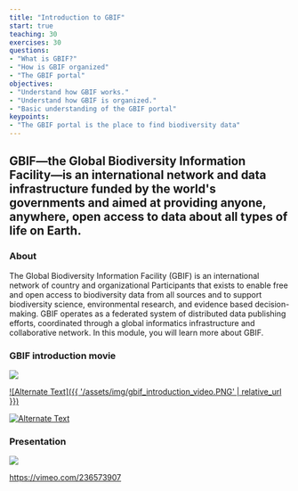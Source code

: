 ```yaml
---
title: "Introduction to GBIF"
start: true
teaching: 30
exercises: 30
questions:
- "What is GBIF?"
- "How is GBIF organized"
- "The GBIF portal"
objectives:
- "Understand how GBIF works."
- "Understand how GBIF is organized."
- "Basic understanding of the GBIF portal"
keypoints:
- "The GBIF portal is the place to find biodiversity data"
---
```


## GBIF—the Global Biodiversity Information Facility—is an international network and data infrastructure funded by the world's governments and aimed at providing anyone, anywhere, open access to data about all types of life on Earth.

### About

The Global Biodiversity Information Facility (GBIF) is an international network of country and organizational Participants that exists to enable free and open access to biodiversity data from all sources and to support biodiversity science, environmental research, and evidence based decision-making. GBIF operates as a federated system of distributed data publishing efforts, coordinated through a global informatics infrastructure and collaborative network. In this module, you will learn more about GBIF.

### GBIF introduction movie


<a href="https://vimeo.com/236573907">
    <img src="{{ '/assets/img/gbif_introduction_video.PNG' | relative_url }}">
  </a>

[![Alternate Text]({{ '/assets/img/gbif_introduction_video.PNG' | relative_url }})]({[video-url](https://vimeo.com/236573907)} "introduction")

<a href="{https://vimeo.com/236573907}" title="Link Title">
<img src="{{ '/assets/img/gbif_introduction.PNG' | relative_url }}" alt="Alternate Text" />
</a>


### Presentation

<a href="https://docs.google.com/presentation/d/1YsztuD-W4nIcDx0bOOdGFyVjskGxsXQ7hfBZseuIdyo/edit?usp=sharing">
    <img src="{{ '/assets/img/gbif_introduction.PNG' | relative_url }}">
  </a>



https://vimeo.com/236573907

